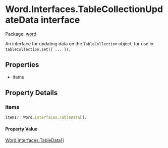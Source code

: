 # Word.Interfaces.TableCollectionUpdateData interface

Package: [word](/en-us/javascript/api/word)

An interface for updating data on the `TableCollection` object, for use in `tableCollection.set({ ... })`.

## Properties

- items

## Property Details

### items

```typescript
items?: Word.Interfaces.TableData[];
```

#### Property Value

[Word.Interfaces.TableData](/en-us/javascript/api/word/word.interfaces.tabledata)[]